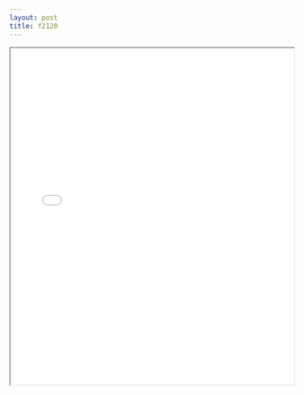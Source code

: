 ```yaml
---
layout: post
title: f2120
---
```


<div class="pdf-container">
<iframe src="/ea/assets/pdfs/forms/f2120.pdf" height="600" width="100%" allowFullScreen="true"></iframe>
</div>

